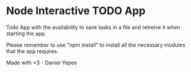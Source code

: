 # Node Interactive TODO App

Todo App with the availability to save tasks in a file and retreive it when starting the app.

Please remember to use "npm install" to install all the necessary modules that the app requires.

Made with <3 - Daniel Yepes

